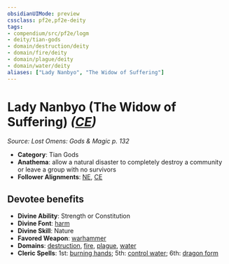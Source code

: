 ```yaml
---
obsidianUIMode: preview
cssclass: pf2e,pf2e-deity
tags:
- compendium/src/pf2e/logm
- deity/tian-gods
- domain/destruction/deity
- domain/fire/deity
- domain/plague/deity
- domain/water/deity
aliases: ["Lady Nanbyo", "The Widow of Suffering"]
---
```

# Lady Nanbyo (The Widow of Suffering) *([CE](../../../Rules/traits/chaotic-evil-b1.md))*  
*Source: Lost Omens: Gods & Magic p. 132*  

- **Category**: Tian Gods
- **Anathema**: allow a natural disaster to completely destroy a community or leave a group with no survivors
- **Follower Alignments**: [NE](../../../Rules/traits/neutral-evil-b1.md), [CE](../../../Rules/traits/chaotic-evil-b1.md)

## Devotee benefits

- **Divine Ability**: Strength or Constitution
- **Divine Font**: [harm](../../spells/harm.md)
- **Divine Skill**: Nature
- **Favored Weapon**: [warhammer](../../equipment/items/warhammer.md)
- **Domains**: [destruction](../domains.md#Destruction), [fire](../domains.md#Fire), [plague](../domains.md#Plague), [water](../domains.md#Water)
- **Cleric Spells**: 1st: [burning hands](../../spells/burning-hands.md); 5th: [control water](../../spells/control-water.md); 6th: [dragon form](../../spells/dragon-form.md)